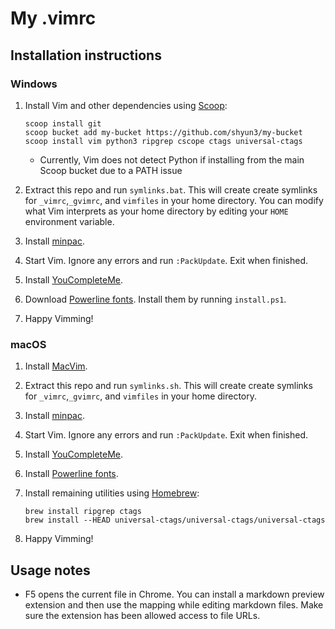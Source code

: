 # My .vimrc

## Installation instructions

### Windows

1. Install Vim and other dependencies using [Scoop][]:
    ```
    scoop install git
    scoop bucket add my-bucket https://github.com/shyun3/my-bucket
    scoop install vim python3 ripgrep cscope ctags universal-ctags
    ```
    - Currently, Vim does not detect Python if installing from the main Scoop
      bucket due to a PATH issue

1. Extract this repo and run `symlinks.bat`. This will create create symlinks
   for `_vimrc`,`_gvimrc`, and `vimfiles` in your home directory. You can
   modify what Vim interprets as your home directory by editing your `HOME`
   environment variable.

1. Install [minpac][].

1. Start Vim. Ignore any errors and run `:PackUpdate`. Exit when finished.

1. Install [YouCompleteMe][ycm-windows].

1. Download [Powerline fonts][]. Install them by running `install.ps1`.

1. Happy Vimming!

### macOS

1. Install [MacVim][].

1. Extract this repo and run `symlinks.sh`. This will create create symlinks
   for `_vimrc`,`_gvimrc`, and `vimfiles` in your home directory.

1. Install [minpac][].

1. Start Vim. Ignore any errors and run `:PackUpdate`. Exit when finished.

1. Install [YouCompleteMe][ycm-mac].

1. Install [Powerline fonts][].

1. Install remaining utilities using [Homebrew][]:
    ```
    brew install ripgrep ctags
    brew install --HEAD universal-ctags/universal-ctags/universal-ctags
    ```

1. Happy Vimming!

## Usage notes

* F5 opens the current file in Chrome. You can install a markdown preview
  extension and then use the mapping while editing markdown files. Make sure
  the extension has been allowed access to file URLs.

[Scoop]: http://scoop.sh/
[minpac]: https://github.com/k-takata/minpac
[ycm-windows]: https://github.com/Valloric/YouCompleteMe#windows
[Powerline fonts]: https://github.com/powerline/fonts
[MacVim]: http://macvim-dev.github.io/macvim/
[ycm-mac]: https://github.com/Valloric/YouCompleteMe#mac-os-x
[Homebrew]: https://brew.sh/
